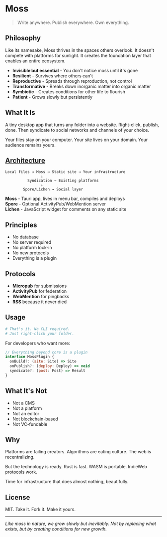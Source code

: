 # Moss

> Write anywhere. Publish everywhere. Own everything.

## Philosophy

Like its namesake, Moss thrives in the spaces others overlook. It doesn't compete with platforms for sunlight. It creates the foundation layer that enables an entire ecosystem.

- **Invisible but essential** - You don't notice moss until it's gone
- **Resilient** - Survives where others can't
- **Reproductive** - Spreads through reproduction, not control
- **Transformative** - Breaks down inorganic matter into organic matter
- **Symbiotic** - Creates conditions for other life to flourish
- **Patient** - Grows slowly but persistently

## What It Is

A tiny desktop app that turns any folder into a website. Right-click, publish, done. Then syndicate to social networks and channels of your choice.

Your files stay on your computer. Your site lives on your domain. Your audience remains yours.

## [Architecture](./docs/developer/technical-architecture.md)

```
Local files → Moss → Static site → Your infrastructure
                ↓
          Syndication → Existing platforms
                ↓
        Spore/Lichen → Social layer
```

**Moss** - Tauri app, lives in menu bar, compiles and deploys  
**Spore** - Optional ActivityPub/WebMention server  
**Lichen** - JavaScript widget for comments on any static site

## Principles

- No database
- No server required
- No platform lock-in
- No new protocols
- Everything is a plugin

## Protocols

- **Micropub** for submissions
- **ActivityPub** for federation
- **WebMention** for pingbacks
- **RSS** because it never died

## Usage

```bash
# That's it. No CLI required.
# Just right-click your folder.
```

For developers who want more:

```javascript
// Everything beyond core is a plugin
interface MossPlugin {
  onBuild?: (site: Site) => Site
  onPublish?: (deploy: Deploy) => void
  syndicate?: (post: Post) => Result
}
```

## What It's Not

- Not a CMS
- Not a platform
- Not an editor
- Not blockchain-based
- Not VC-fundable

## Why

Platforms are failing creators. Algorithms are eating culture. The web is recentralizing.

But the technology is ready. Rust is fast. WASM is portable. IndieWeb protocols work.

Time for infrastructure that does almost nothing, beautifully.

## License

MIT. Take it. Fork it. Make it yours.

---

_Like moss in nature, we grow slowly but inevitably. Not by replacing what exists, but by creating conditions for new growth._
